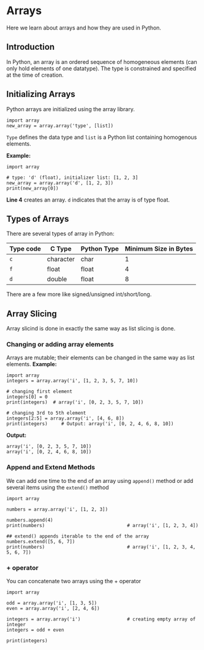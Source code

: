 # Arrays
Here we learn about arrays and how they are used in Python.

## Introduction
In Python, an array is an ordered sequence of homogeneous elements (can only hold elements of one datatype). The type is constrained and specified at the time of creation.

## Initializing Arrays
Python arrays are initialized using the array library.
```
import array
new_array = array.array('type', [list])
```
```Type``` defines the data type and ```list``` is a Python list containing homogenous elements.

**Example:**
```
import array

# type: 'd' (float), initializer list: [1, 2, 3]
new_array = array.array('d', [1, 2, 3])
print(new_array[0])
```
**Line 4** creates an array. ```d``` indicates that the array is of type float.

## Types of Arrays
There are several types of array in Python:

|Type code        |C Type       |Python Type        |Minimum Size in Bytes      |
|-----------------|-------------|-------------------|---------------------------|
|```c```           |character   |char               |1                           |
|```f```           |float       |float              |4                           |
|```d```           |double      |float              |8                           |
There are a few more like signed/unsigned int/short/long.

## Array Slicing
Array slicind is done in exactly the same way as list slicing is done.

### Changing or adding array elements
Arrays are mutable; their elements can be changed in the same way as list elements.
**Example:**
```
import array
integers = array.array('i', [1, 2, 3, 5, 7, 10])

# changing first element
integers[0] = 0
print(integers)  # array('i', [0, 2, 3, 5, 7, 10])

# changing 3rd to 5th element
integers[2:5] = array.array('i', [4, 6, 8])
print(integers)     # Output: array('i', [0, 2, 4, 6, 8, 10])
```

**Output:**
```
array('i', [0, 2, 3, 5, 7, 10])
array('i', [0, 2, 4, 6, 8, 10])
```

### Append and Extend Methods
We can add one time to the end of an array using ```append()``` method or add several items using the ```extend()``` method

```
import array

numbers = array.array('i', [1, 2, 3])

numbers.append(4)
print(numbers)                              # array('i', [1, 2, 3, 4])

## extend() appends iterable to the end of the array
numbers.extend([5, 6, 7])
print(numbers)                              # array('i', [1, 2, 3, 4, 5, 6, 7])
```

### + operator
You can concatenate two arrays using the + operator

```
import array

odd = array.array('i', [1, 3, 5])
even = array.array('i', [2, 4, 6])

integers = array.array('i')                 # creating empty array of integer
integers = odd + even

print(integers)
```


